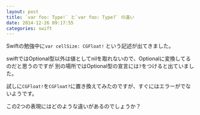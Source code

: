 ```yaml
---
layout: post
title: `var foo: Type!` と`var foo: Type?` の違い
date: 2014-12-26 09:17:55
categories: swift
---
```

<!-- {% raw %} -->
<p>Swiftの勉強中に<code>var cellSize: CGFloat!</code> という記述が出てきました。</p>

<p>swiftではOptional型以外は値としてnilを取れないので、Optionalに変換してるのだと思うのですが
別の場所ではOptional型の宣言には<code>?</code>をつけると出ていました。</p>

<p>試しに<code>CGFloat!</code>を<code>CGFloat?</code>に置き換えてみたのですが、すぐにはエラーがでないようです。</p>

<p>この2つの表現にはどのような違いがあるのでしょうか？</p>
<!-- {% endraw %} -->
